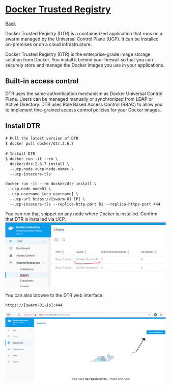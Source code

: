 # [Docker Trusted Registry](https://docs.docker.com/ee/dtr/)

[Back](./ReadMe.md)

Docker Trusted Registry (DTR) is a containerized application that runs on a swarm managed by the Universal Control Plane (UCP). It can be installed on-premises or on a cloud infrastructure.

Docker Trusted Registry (DTR) is the enterprise-grade image storage solution from Docker. You install it behind your firewall so that you can securely store and manage the Docker images you use in your applications.

## Built-in access control
DTR uses the same authentication mechanism as Docker Universal Control Plane. Users can be managed manually or synchronized from LDAP or Active Directory. DTR uses Role Based Access Control (RBAC) to allow you to implement fine-grained access control policies for your Docker images.

## Install DTR
```
# Pull the latest version of DTR
$ docker pull docker/dtr:2.6.7

# Install DTR
$ docker run -it --rm \
  docker/dtr:2.6.7 install \
  --ucp-node <ucp-node-name> \
  --ucp-insecure-tls
```
```
docker run -it --rm docker/dtr install \
 --ucp-node node01 \
 --ucp-username [ucp username] \
  --ucp-url https://[swarm-01 IP] \
  --ucp-insecure-tls --replica-http-port 81 --replica-https-port 444
```

You can run that snippet on any node where Docker is installed. 
Confirm that DTR is installed via UCP.
![Docker Trusted Registry Installed](./dtr-confirm.png)

You can also browse to the DTR web interface:
```
https://[swarm-01-ip]:444
```

![DTR Web Interface](./dtr-web-interface.png)

